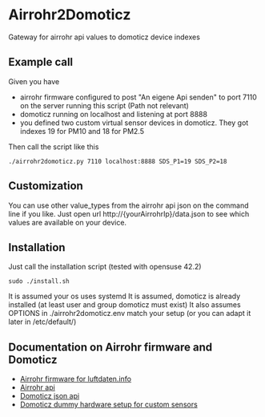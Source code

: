 # Airrohr2Domoticz

Gateway for airrohr api values to domoticz device indexes


## Example call

Given you have

* airrohr firmware configured to post "An eigene Api senden" to port 7110 on the server running this script (Path not relevant)
* domoticz running on localhost and listening at port 8888
* you defined two custom virtual sensor devices in domoticz. They got indexes 19 for PM10 and 18 for PM2.5

Then call the script like this

    ./airrohr2domoticz.py 7110 localhost:8888 SDS_P1=19 SDS_P2=18


## Customization

You can use other value_types from the airrohr api json on the command line if you like.
Just open url http://{yourAirrohrIp}/data.json to see which values are available on your device.


## Installation

Just call the installation script (tested with opensuse 42.2)

    sudo ./install.sh

It is assumed your os uses systemd
It is assumed, domoticz is already installed (at least user and group domoticz must exist)
It also assumes OPTIONS in ./airrohr2domoticz.env match your setup (or you can adapt it later in /etc/default/)


## Documentation on Airrohr firmware and Domoticz

* [Airrohr firmware for luftdaten.info](https://github.com/opendata-stuttgart/sensors-software/tree/master/airrohr-firmware)
* [Airrohr api](https://github.com/opendata-stuttgart/meta/wiki/APIs)
* [Domoticz json api](https://www.domoticz.com/wiki/Domoticz_API/JSON_URL's#Custom_Sensor)
* [Domoticz dummy hardware setup for custom sensors](https://www.domoticz.com/wiki/Hardware_Setup#Dummy_Hardware)

